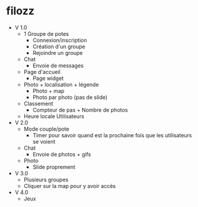 # filozz

- V 1.0
	- 1 Groupe de potes
		- Connexion/inscription
		- Création d'un groupe
		- Rejoindre un groupe
	- Chat
		- Envoie de messages
	- Page d'accueil 
		- Page widget
	- Photo + localisation + légende
		- Photo + map
		- Photo par photo (pas de slide)
	- Classement 
		- Compteur de pas + Nombre de photos
	- Heure locale Utilisateurs
- V 2.0 
	- Mode couple/pote
		- Timer pour savoir quand est la prochaine fois que les utilisateurs se voient
	- Chat
		- Envoie de photos + gifs
	- Photo
		- Slide proprement
- V 3.0 
	- Plusieurs groupes
	- Cliquer sur la map pour y avoir accès
- V 4.0 
	- Jeux